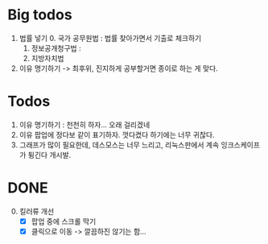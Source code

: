 # Big todos

1. 법률 넣기
    0. 국가 공무원법 : 법률 찾아가면서 기출로 체크하기
    1. 정보공개청구법 : 
    2. 지방자치법
2. 이유 명기하기
    -> 최후위, 진지하게 공부할거면 종이로 하는 게 맞다.

# Todos

1. 이유 명기하기 : 천천히 하자... 오래 걸리겠네
0. 이유 팝업에 정다보 같이 표기하자. 껏다켰다 하기에는 너무 귀찮다.
2. 그래프가 많이 필요한데, 데스모스는 너무 느리고, 리눅스판에서 계속 잉크스케이프가 튕긴다 개시발.

# DONE

0. 킬러류 개선
    * [x] 팝업 중에 스크롤 막기
    * [x] 클릭으로 이동  -> 깔끔하진 않기는 함...
